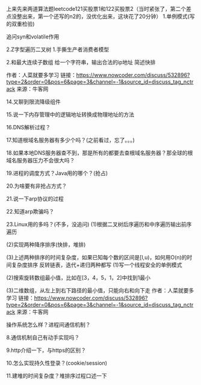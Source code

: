 

上来先来两道算法题leetcode121买股票1和122买股票2（当时紧张了，第二个差点没整出来，第一个还写的n2的，没优化出来，这块花了20分钟）
1.单例模式(写的双重检验)

追问syn和volatile作用

2.Z字型遍历二叉树
1.手撕生产者消费者模型

2.和最大连续子数组
给一个字符串，输出合法的ip地址
简述快排

作者：人菜就要多学习
链接：https://www.nowcoder.com/discuss/532896?type=2&order=0&pos=6&page=3&channel=-1&source_id=discuss_tag_nctrack
来源：牛客网

14.又聊到限流降级组件

15.说一下内存管理中的逻辑地址转换成物理地址的方法

16.DNS解析过程？

17.知道根域名服务器有多少个吗？(之前看过，忘了。。。)

18.如果本地DNS服务器查不到，那是所有的都要去查根域名服务器？那全球的根域名服务器压力不会很大吗？

19.进程的调度方式？Java用的哪个？(抢占)

20.为啥要有非抢占方式？

21.说一下arp协议的过程

22.知道arp欺骗吗？

23.Linux用的多吗？(不多，没追问)
(1)根据二叉树后序遍历和中序遍历输出前序遍历

(2)实现两种降序排序(快排，堆排)

(3)上述两种排序的时间复杂度，如果已知每个数的区间是[l,u)，如何用O(n)的时间复杂度排序
反转链表，迭代+递归两种都写
(1)写一个线程安全的单例模式

(2)搜索旋转数组最小值，比如在[3，4，5，1，2]中找到1最小

(3)二维数组，从左上到右下路径的最小值，只能向右和向下走
作者：人菜就要多学习
链接：https://www.nowcoder.com/discuss/532896?type=2&order=0&pos=6&page=3&channel=-1&source_id=discuss_tag_nctrack
来源：牛客网

操作系统怎么样？进程间通信机制？

8.通信机制自己有动手实现吗？

9.http介绍一下，与https的区别？

10.怎么实现持久性登录？(cookie/session)

11.建堆的时间复杂度？堆排序过程口述一下